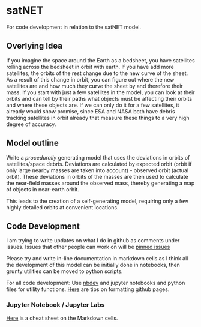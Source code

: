 # satNET
For code development in relation to the satNET model.

## **Overlying Idea**
If you imagine the space around the Earth as a bedsheet, you have satellites rolling across the bedsheet in orbit with earth. 
If you have add more satellites, the orbits of the rest change due to the new curve of the sheet. 
As a result of this change in orbit, you can figure out where the new satellites are and how much they curve the sheet by and therefore their mass. 
If you start with just a few satellites in the model, you can look at their orbits and can tell by their paths what objects must be affecting their orbits and where these objects are.
If we can only do it for a few satellites, it already would show promise, since ESA and NASA both have debris tracking satellites in orbit already that measure these things to a very high degree of accuracy.

## **Model outline**
Write a *procedurally* generating model that uses the deviations in orbits of satellites/space debris.
Deviations are calculated by expected orbit (orbit if only large nearby masses are taken into account) - observed orbit (actual orbit).
These deviations in orbits of the masses are then used to calculate the near-field masses around the observed mass, thereby generating a map of objects in near-earth orbit.

This leads to the creation of a self-generating model, requiring only a few highly detailed orbits at convenient locations. 

## **Code Development**

I am trying to write updates on what I do in github as comments under issues. Issues that other people can work on will be [pinned issues](https://github.com/shaunlowis/satNET/issues)

Please try and write in-line documentation in markdown cells as I think all the development of this model can be initially done in notebooks, then grunty utilities can be moved to python scripts.

For all code development: Use [nbdev](https://github.com/fastai/nbdev) and jupyter notebooks and python files for utility functions.
[Here](https://docs.github.com/en/free-pro-team@latest/github/writing-on-github/basic-writing-and-formatting-syntax) are tips on formatting github pages.

### Jupyter Notebook / Jupyter Labs

[Here](https://sqlbak.com/blog/wp-content/uploads/2020/12/Jupyter-Notebook-Markdown-Cheatsheet2.pdf) is a cheat sheet on the Markdown cells.
